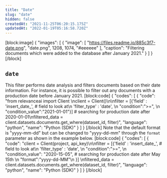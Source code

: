 ```yaml
---
title: "Date"
slug: "date"
hidden: false
createdAt: "2021-11-25T06:20:15.175Z"
updatedAt: "2022-01-19T05:16:58.720Z"
---
```

[block:image]
{
  "images": [
    {
      "image": [
        "https://files.readme.io/885c3f7-date.png",
        "date.png",
        1208,
        1074,
        "#eeeeee"
      ],
      "caption": "Filtering documents which were added to the database after January 2021."
    }
  ]
}
[/block]
## `date`
This filter performs date analysis and filters documents based on their date information. For instance, it is possible to filter out any documents with a production date before January 2021.
[block:code]
{
  "codes": [
    {
      "code": "from relevanceai import Client \nclient = Client()\n\nfilter =  [{'field' : 'insert_date_',    # field to look at\n            'filter_type' : 'date', \n            \"condition\":\">=\", \n            \"condition_value\":\"2021-01-01\"}] # searching for production date after 2020-01-01\nfiltered_data = client.datasets.documents.get_where(dataset_id, filter)",
      "language": "python",
      "name": "Python (SDK)"
    }
  ]
}
[/block]
Note that the default format is "yyyy-mm-dd" but can be changed to "yyyy-dd-mm" through the `format` parameter as shown in the example below.
[block:code]
{
  "codes": [
    {
      "code": "client = Client(project, api_key)\n\nfilter =  [{'field' : 'insert_date_',  # field to look at\n            'filter_type' : 'date', \n            \"condition\":\">=\", \n            \"condition_value\": \"2020-15-05\", # searching for production date after May 15th \n            \"format\":\"yyyy-dd-MM\"\n           }] \nfiltered_data = client.datasets.documents.get_where(dataset_id, filter)",
      "language": "python",
      "name": "Python (SDK)"
    }
  ]
}
[/block]